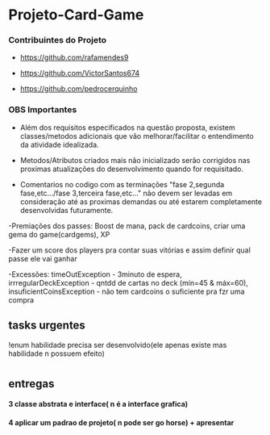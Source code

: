 # Projeto-Card-Game

### Contribuintes do Projeto

- https://github.com/rafamendes9

- https://github.com/VictorSantos674

- https://github.com/pedrocerquinho


### OBS Importantes

- Além dos requisitos especificados na questão proposta, existem classes/metodos adicionais que vão melhorar/facilitar o entendimento da atividade idealizada.


- Metodos/Atributos criados mais não inicializado serão corrigidos nas proximas atualizações do desenvolvimento quando for requisitado. 

- Comentarios no codigo com as terminações "fase 2,segunda fase,etc.../fase 3,terceira fase,etc..." não devem ser levadas em consideração até as proximas demandas ou até estarem completamente desenvolvidas futuramente.



-Premiações dos passes: Boost de mana, pack de cardcoins, criar uma gema do game(cardgems), XP

-Fazer um score dos players pra contar suas vitórias e assim definir qual passe ele vai ganhar

-Excessões: timeOutException - 3minuto de espera, irrregularDeckException - qntdd de cartas no deck (mín=45 & máx=60), insuficientCoinsException - não tem cardcoins o suficiente pra fzr uma compra



## tasks urgentes

!enum habilidade precisa ser desenvolvido(ele apenas existe mas habilidade n possuem efeito)


#

## entregas

#### 3 classe abstrata e interface( n é a interface grafica)

#### 4 aplicar um padrao de projeto( n pode ser go horse) + apresentar

